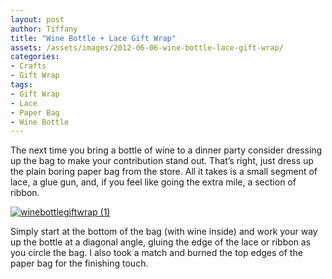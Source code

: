 ```yaml
---
layout: post
author: Tiffany
title: "Wine Bottle + Lace Gift Wrap"
assets: /assets/images/2012-06-06-wine-bottle-lace-gift-wrap/
categories: 
- Crafts
- Gift Wrap
tags: 
- Gift Wrap
- Lace
- Paper Bag
- Wine Bottle
---
```


The next time you bring a bottle of wine to a dinner party consider dressing up the bag to make your contribution stand out. That’s right, just dress up the plain boring paper bag from the store. All it takes is a small segment of lace, a glue gun, and, if you feel like going the extra mile, a section of ribbon.

[![](jekyll_uploads/2012/06/winebottlegiftwrap-1-575x382.jpg "winebottlegiftwrap (1)")](http://www.sweetpeonies.com/2012/06/wine-bottle-lace-gift-wrap/winebottlegiftwrap-1/)

Simply start at the bottom of the bag (with wine inside) and work your way up the bottle at a diagonal angle, gluing the edge of the lace or ribbon as you circle the bag. I also took a match and burned the top edges of the paper bag for the finishing touch.